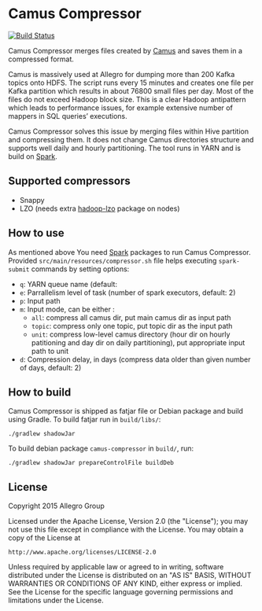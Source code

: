 # Camus Compressor

[![Build Status](https://travis-ci.org/allegro/camus-compressor.svg?branch=master)](https://travis-ci.org/allegro/camus-compressor)

Camus Compressor merges files created by [Camus]( https://github.com/linkedin/camus) 
and saves them in a compressed format.

Camus is massively used at Allegro for dumping more than 200 Kafka topics onto HDFS. 
The script runs every 15 minutes and creates one file per Kafka partition which results 
in about 76800 small files per day. Most of the files do not exceed Hadoop block size. 
This is a clear Hadoop antipattern which leads to performance issues, for example 
extensive number of mappers in SQL queries’ executions.

Camus Compressor solves this issue by merging files within Hive partition and compressing 
them. It does not change Camus directories structure and supports well daily and hourly 
partitioning. The tool runs in YARN and is build on [Spark](https://github.com/apache/spark).

## Supported compressors

 * Snappy
 * LZO (needs extra [hadoop-lzo](https://github.com/twitter/hadoop-lzo) package on nodes)

## How to use

As mentioned above You need [Spark](https://github.com/apache/spark) packages to run 
Camus Compressor. Provided `src/main/resources/compressor.sh` file helps executing 
`spark-submit` commands by setting options:

 * `q`: YARN queue name (default:
 * `e`: Parrallelism level of task (number of spark executors, default: 2)
 * `p`: Input path
 * `m`: Input mode, can be either :
     * `all`: compress all camus dir, put main camus dir as input path
     * `topic`: compress only one topic, put topic dir as the input path
     * `unit`: compress low-level camus directory (hour dir on hourly patitioning 
       and day dir on daily partitioning), put appropriate input path to unit
 * `d`: Compression delay, in days (compress data older than given number of days, default: 2)

## How to build

Camus Compressor is shipped as fatjar file or Debian package and build using Gradle. 
To build fatjar run in `build/libs/`:
    
    ./gradlew shadowJar
    
To build debian package `camus-compressor` in `build/`, run:

    ./gradlew shadowJar prepareControlFile buildDeb

## License

Copyright 2015 Allegro Group

Licensed under the Apache License, Version 2.0 (the "License");
you may not use this file except in compliance with the License.
You may obtain a copy of the License at

    http://www.apache.org/licenses/LICENSE-2.0

Unless required by applicable law or agreed to in writing, software
distributed under the License is distributed on an "AS IS" BASIS,
WITHOUT WARRANTIES OR CONDITIONS OF ANY KIND, either express or implied.
See the License for the specific language governing permissions and
limitations under the License.
